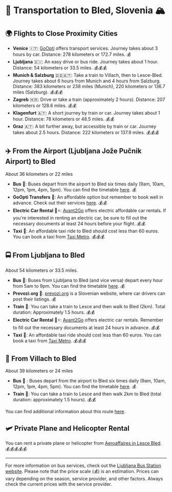 # 🛫 Transportation to Bled, Slovenia 🏔️

## 🌍 Flights to Close Proximity Cities

- **Venice** 🇮🇹: [GoOpti](https://www.goopti.com/sl/) offers transport services. Journey takes about 3 hours by car. Distance: 278 kilometers or 172.7 miles. 💰
- **Ljubljana** 🇸🇮: An easy drive or bus ride. Journey takes about 1 hour. Distance: 54 kilometers or 33.5 miles. 💰💰💰
- **Munich & Salzburg** 🇩🇪🇦🇹: Take a train to Villach, then to Lesce-Bled. Journey takes about 6 hours from Munich and 4 hours from Salzburg. Distance: 383 kilometers or 238 miles (Munich), 220 kilometers or 136.7 miles (Salzburg). 💰💰💰
- **Zagreb** 🇭🇷: Drive or take a train (approximately 2 hours). Distance: 207 kilometers or 128.6 miles. 💰💰
- **Klagenfurt** 🇦🇹: A short journey by train or car. Journey takes about 1 hour. Distance: 78 kilometers or 48.5 miles. 💰💰
- **Graz** 🇦🇹: A bit further away, but accessible by train or car. Journey takes about 2.5 hours. Distance: 222 kilometers or 137.9 miles. 💰💰💰

## ✈️ From the Airport (Ljubljana Jože Pučnik Airport) to Bled
About 36 kilometers or 22 miles

- **Bus** 🚌: Buses depart from the airport to Bled six times daily (9am, 10am, 12pm, 1pm, 4pm, 5pm). You can find the timetable [here](https://www.ap-ljubljana.si/en/timetable?departure=11917&destination=8869). 💰
- **GoOpti Transfers** 🚐: An affordable option but remember to book well in advance. Check out their services [here](https://www.goopti.com/sl/). 💰💰
- **Electric Car Rental** 🚗⚡: [Avant2Go](https://avant2go.si/) offers electric affordable car rentals. If you're interested in renting an electric car, be sure to fill out the necessary documents at least 24 hours before your flight. 💰💰
- **Taxi** 🚕: An affordable taxi ride to Bled should cost less than 60 euros. You can book a taxi from [Taxi Metro](https://www.taximetro.si/). 💰💰💰

## 🚍 From Ljubljana to Bled
About 54 kilometers or 33.5 miles.

- **Bus** 🚌: Buses from Ljubljana to Bled (and vice versa) depart every hour from 5am to 9pm. You can find the timetable [here](https://www.ap-ljubljana.si/en/bus/Ljubljana%20avtobusna%20postaja-to-Bled). 💰
- **Prevozi.org** 🚗: [prevozi.org](https://prevoz.org/) is a Slovenian website, where car drivers can post
their listings. 💰
- **Train** 🚂: You can take a train to Lesce and then walk to Bled (2km). Total duration: Approximately 1.5 hours. 💰💰
- **Electric Car Rental** 🚗⚡: [Avant2Go](https://avant2go.si/) offers electric car rentals. Remember to fill out the necessary documents at least 24 hours in advance. 💰💰
- **Taxi** 🚕: An affordable taxi ride should cost less than 60 euros. You can book a taxi from [Taxi Metro](https://www.taximetro.si/). 💰💰💰

## 🚉 From Villach to Bled
About 39 kilometers or 24 miles

- **Bus** 🚌 : Buses depart from the airport to Bled six times daily (9am, 10am, 12pm, 1pm, 4pm, 5pm). You can find the timetable [here](https://www.ap-ljubljana.si/en/timetable?departure=11917&destination=8869). 💰
- **Train** 🚂: You can take a train to Lesce and then walk 2km to Bled (total duration: approximately 1.5 hours). 💰💰

You can find additional information about this route [here](https://www.rome2rio.com/map/Villach/Bled).

## 🛩️ Private Plane and Helicopter Rental

You can rent a private plane or helicopter from [Aeroaffaires in Lesce Bled](https://aeroaffaires.com/private-jet-hire-destination/lesce-bled/). 💰💰💰💰💰

---

For more information on bus services, check out the [Ljubljana Bus Station website](https://www.ap-ljubljana.si/en/bus/Ljubljana%20avtobusna%20postaja-to-Bled).
Please note that the price scale (💰) is an estimation. Prices can vary depending on the season, service provider, and other factors. Always check the current prices with the service provider.